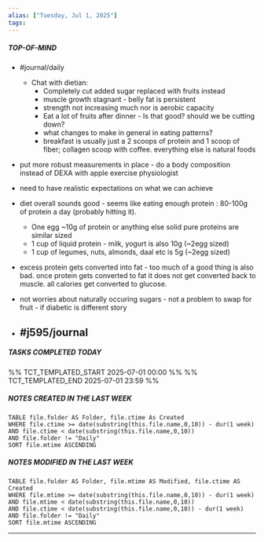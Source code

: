```yaml
---
alias: ["Tuesday, Jul 1, 2025"]
tags: 
---
```

##### TOP-OF-MIND
- #journal/daily 
	- Chat with dietian:
		- Completely cut added sugar replaced with fruits instead
		- muscle growth stagnant - belly fat is persistent
		- strength not increasing much nor is aerobic capacity
		- Eat a lot of fruits after dinner - Is that good? should we be cutting down?
		- what changes to make in general in eating patterns?
		- breakfast is usually just a 2 scoops of protein and 1 scoop of fiber; collagen scoop with coffee. everything else is natural foods
- put more robust measurements in place - do a body composition instead of DEXA with apple exercise physiologist
- need to have realistic expectations on what we can achieve
- diet overall sounds good - seems like eating enough protein : 80-100g of protein a day (probably hitting it). 
	- One egg ~10g of protein or anything else solid pure proteins are similar sized
	- 1 cup of liquid protein - milk, yogurt is also 10g (~2egg sized)
	- 1 cup of legumes, nuts, almonds, daal etc is 5g (~2egg sized)
- excess protein gets converted into fat - too much of a good thing is also bad. once protein gets converted to fat it does not get converted back to muscle. all calories get converted to glucose.
- not worries about naturally occuring sugars - not a problem to swap for fruit - if diabetic is different story

- #j595/journal 
	- 

##### TASKS COMPLETED TODAY
%% TCT_TEMPLATED_START 2025-07-01 00:00 %%
%% TCT_TEMPLATED_END 2025-07-01 23:59 %%



##### NOTES CREATED IN THE LAST WEEK
``` dataview
TABLE file.folder AS Folder, file.ctime As Created
WHERE file.ctime >= date(substring(this.file.name,0,10)) - dur(1 week) 
AND file.ctime < date(substring(this.file.name,0,10)) 
AND file.folder != "Daily"
SORT file.mtime ASCENDING
```

##### NOTES MODIFIED IN THE LAST WEEK
``` dataview
TABLE file.folder AS Folder, file.mtime AS Modified, file.ctime AS Created
WHERE file.mtime >= date(substring(this.file.name,0,10)) - dur(1 week)
AND file.mtime < date(substring(this.file.name,0,10))
AND file.ctime < date(substring(this.file.name,0,10)) - dur(1 week)
AND file.folder != "Daily"
SORT file.mtime ASCENDING
```
---
